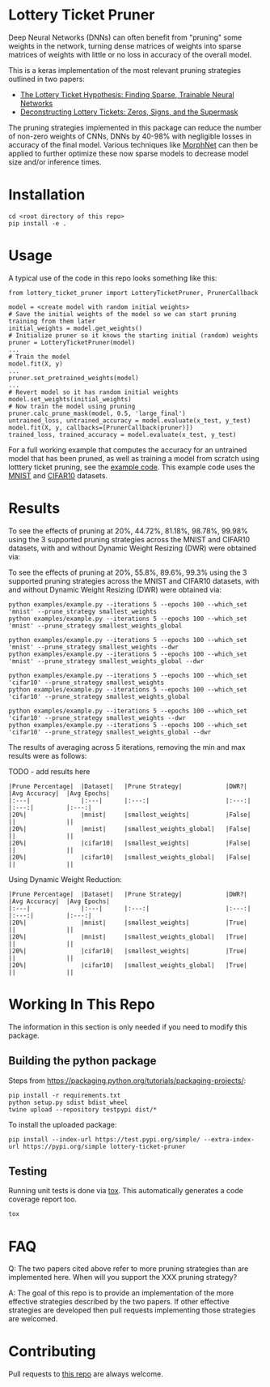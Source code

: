 # Lottery Ticket Pruner

Deep Neural Networks (DNNs) can often benefit from "pruning" some weights in the network, turning dense matrices of weights
into sparse matrices of weights with little or no loss in accuracy of the overall model.

This is a keras implementation of the most relevant pruning strategies outlined in two papers:

- [The Lottery Ticket Hypothesis: Finding Sparse, Trainable Neural Networks](https://arxiv.org/pdf/1803.03635.pdf)
- [Deconstructing Lottery Tickets: Zeros, Signs, and the Supermask](https://eng.uber.com/deconstructing-lottery-tickets/)

The pruning strategies implemented in this package can reduce the number of non-zero weights of CNNs, DNNs
by 40-98% with negligible losses in accuracy of the final model.
Various techniques like [MorphNet](https://ai.googleblog.com/2019/04/morphnet-towards-faster-and-smaller.html) can then
be applied to further optimize these now sparse models to decrease model size and/or inference times.

# Installation

    cd <root directory of this repo>
    pip install -e .

# Usage

A typical use of the code in this repo looks something like this:

    from lottery_ticket_pruner import LotteryTicketPruner, PrunerCallback
    
    model = <create model with random initial weights>
    # Save the initial weights of the model so we can start pruning training from them later
    initial_weights = model.get_weights()
    # Initialize pruner so it knows the starting initial (random) weights
    pruner = LotteryTicketPruner(model)
    ...
    # Train the model
    model.fit(X, y)
    ...
    pruner.set_pretrained_weights(model)
    ...
    # Revert model so it has random initial weights
    model.set_weights(initial_weights)
    # Now train the model using pruning
    pruner.calc_prune_mask(model, 0.5, 'large_final')
    untrained_loss, untrained_accuracy = model.evaluate(x_test, y_test)
    model.fit(X, y, callbacks=[PrunerCallback(pruner)])
    trained_loss, trained_accuracy = model.evaluate(x_test, y_test)

For a full working example that computes the accuracy for an untrained model that has been pruned, as well
as training a model from scratch using lotttery ticket pruning, see the [example code](examples/example.py).
This example code uses the [MNIST](https://keras.io/api/datasets/mnist/) and
[CIFAR10](https://keras.io/api/datasets/cifar10/) datasets.

# Results

To see the effects of pruning at 20%, 44.72%, 81.18%, 98.78%, 99.98% using the 3 supported pruning strategies across the
MNIST and CIFAR10 datasets, with and without Dynamic Weight Resizing (DWR) were obtained via:

To see the effects of pruning at 20%, 55.8%, 89.6%, 99.3% using the 3 supported pruning strategies across the
MNIST and CIFAR10 datasets, with and without Dynamic Weight Resizing (DWR) were obtained via:

    python examples/example.py --iterations 5 --epochs 100 --which_set 'mnist' --prune_strategy smallest_weights
    python examples/example.py --iterations 5 --epochs 100 --which_set 'mnist' --prune_strategy smallest_weights_global

    python examples/example.py --iterations 5 --epochs 100 --which_set 'mnist' --prune_strategy smallest_weights --dwr
    python examples/example.py --iterations 5 --epochs 100 --which_set 'mnist' --prune_strategy smallest_weights_global --dwr

    python examples/example.py --iterations 5 --epochs 100 --which_set 'cifar10' --prune_strategy smallest_weights
    python examples/example.py --iterations 5 --epochs 100 --which_set 'cifar10' --prune_strategy smallest_weights_global

    python examples/example.py --iterations 5 --epochs 100 --which_set 'cifar10' --prune_strategy smallest_weights --dwr
    python examples/example.py --iterations 5 --epochs 100 --which_set 'cifar10' --prune_strategy smallest_weights_global --dwr

The results of averaging across 5 iterations, removing the min and max results were as follows:

TODO - add results here

    |Prune Percentage|  |Dataset|   |Prune Strategy|            |DWR?|      |Avg Accuracy|  |Avg Epochs|
    |:---|              |:---|      |:---:|                     |:---:|     |:---:|         |:---:|
    |20%|               |mnist|     |smallest_weights|          |False|     ||              ||
    |20%|               |mnist|     |smallest_weights_global|   |False|     ||              ||
    |20%|               |cifar10|   |smallest_weights|          |False|     ||              ||
    |20%|               |cifar10|   |smallest_weights_global|   |False|     ||              ||

Using Dynamic Weight Reduction:

    |Prune Percentage|  |Dataset|   |Prune Strategy|            |DWR?|      |Avg Accuracy|  |Avg Epochs|
    |:---|              |:---|      |:---:|                     |:---:|     |:---:|         |:---:|
    |20%|               |mnist|     |smallest_weights|          |True|      ||              || 
    |20%|               |mnist|     |smallest_weights_global|   |True|      ||              ||
    |20%|               |cifar10|   |smallest_weights|          |True|      ||              || 
    |20%|               |cifar10|   |smallest_weights_global|   |True|      ||              ||


# Working In This Repo

The information in this section is only needed if you need to modify this package.

## Building the python package

Steps from https://packaging.python.org/tutorials/packaging-projects/:

    pip install -r requirements.txt
    python setup.py sdist bdist_wheel
    twine upload --repository testpypi dist/*

To install the uploaded package:

    pip install --index-url https://test.pypi.org/simple/ --extra-index-url https://pypi.org/simple lottery-ticket-pruner

## Testing

Running unit tests is done via [tox](https://pypi.org/project/tox/). This automatically generates a code coverage report too.

    tox

# FAQ

Q: The two papers cited above refer to more pruning strategies than are implemented here. When will you support the
XXX pruning strategy?

A: The goal of this repo is to provide an implementation of the more effective strategies described
by the two papers. If other effective strategies are developed then pull requests implementing those strategies are welcomed.

# Contributing

Pull requests to [this repo](https://github.com/jim-meyer/lottery_ticket_prune) are always welcome.
